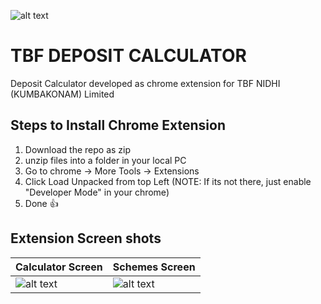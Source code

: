![alt text](https://github.com/sudharshan3/TBF/blob/master/icon_64.png)  

# TBF DEPOSIT CALCULATOR 
Deposit Calculator developed as chrome extension for TBF NIDHI (KUMBAKONAM) Limited

## Steps to Install Chrome Extension
1. Download the repo as zip
2. unzip files into a folder in your local PC
3. Go to chrome -> More Tools -> Extensions
4. Click Load Unpacked from top Left (NOTE: If its not there, just enable "Developer Mode" in your chrome)
5. Done :+1:


## Extension Screen shots

| Calculator Screen  | Schemes Screen |
| ------------- | ------------- |
| ![alt text](https://github.com/sudharshan3/TBF/blob/master/Calculator.JPG) | ![alt text](https://github.com/sudharshan3/TBF/blob/master/schemes.JPG)  |





